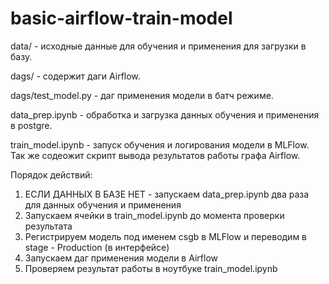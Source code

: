 # basic-airflow-train-model

data/ - исходные данные для обучения и применения для загрузки в базу.

dags/ - содержит даги Airflow.

dags/test_model.py - даг применения модели в батч режиме.

data_prep.ipynb - обработка и загрузка данных обучения и применения в postgre.

train_model.ipynb - запуск обучения и логирования модели в MLFlow. Так же содеожит скрипт вывода результатов работы графа Airflow.

Порядок действий:

1) ЕСЛИ ДАННЫХ В БАЗЕ НЕТ - запускаем data_prep.ipynb два раза для данных обучения и применения
2) Запускаем ячейки в train_model.ipynb до момента проверки результата
3) Регистрируем модель под именем csgb в MLFlow и переводим в stage - Production (в интерфейсе)
4) Запускаем даг применения модели в Airflow
5) Проверяем результат работы в ноутбуке train_model.ipynb
